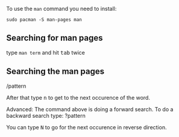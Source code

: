 To use the `man` command you need to install:
```
sudo pacman -S man-pages man
```

Searching for man pages
-----------------------
type `man term` and hit <kbd>tab</kbd> twice

Searching the man pages
-----------------------

/pattern

After that type <kbd>n</kbd> to get to the next occurence of the word.


Advanced:
The command above is doing a forward search.
To do a backward search type:
?pattern

You can type <kbd>N</kbd> to go for the next occurence in reverse direction.
